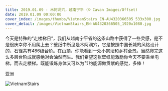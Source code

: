 ```yaml
---
title: 2019.01.09 - 木阿洞穴，越南宁平 (© Cavan Images/Offset)
date: 2019.01.09 00:00:00
cover_index: /images/thumbs/VietnamStairs_EN-AU4320366505_533x300.jpg
cover_detail: /images/VietnamStairs_EN-AU4320366505_1920x1080.jpg
---
```


今天是特殊的“走楼梯日”，我们从越南宁平省的这条山路中获得了一些灵感，是不是很庆幸你不用爬上去？壁纸中所见是木阿洞穴，它是按照中国长城的风格设计的，石径共有486级台阶。在山顶，你能看到一处小祭坛和乡村全景。当然爬完这么多层台阶成就感绝对会油然而生。我们希望这张壁纸能激励你今天不要乘坐电梯，而去走楼梯。既能锻炼身体又可以为节约能源做贡献的感觉，多棒！

亚洲

![VietnamStairs](/images/VietnamStairs_EN-AU4320366505_1920x1080.jpg)
